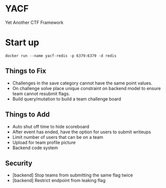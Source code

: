# YACF
Yet Another CTF Framework


# Start up
```
docker run --name yacf-redis -p 6379:6379 -d redis

```


## Things to Fix
- Challenges in the save category cannot have the same point values.
- On challenge solve place unique constraint on backend model to ensure team cannot resubmit flags.
- Build query/mutation to build a team challenge board
 


 ## Things to Add
 - Auto shut off time to hide scoreboard
 - After event has ended, have the option for users to submit writeups
 - Limit number of users that can be on a team
 - Upload for team profile picture
 - Backend code system

 ## Security

 - [backend] Stop teams from submitting the same flag twice
 - [backend] Restrict endpoint from leaking flag
